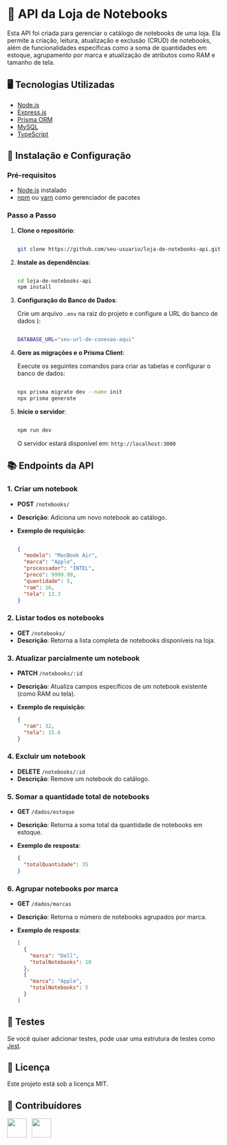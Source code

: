 # 🛒 API da Loja de Notebooks

Esta API foi criada para gerenciar o catálogo de notebooks de uma loja. Ela permite a criação, leitura, atualização e exclusão (CRUD) de notebooks, além de funcionalidades específicas como a soma de quantidades em estoque, agrupamento por marca e atualização de atributos como RAM e tamanho de tela.

## 🖥️ Tecnologias Utilizadas

- [Node.js](https://nodejs.org/)
- [Express.js](https://expressjs.com/)
- [Prisma ORM](https://www.prisma.io/)
- [MySQL](https://www.mysql.com/)
- [TypeScript](https://www.typescriptlang.org/)

## 🚀 Instalação e Configuração

### Pré-requisitos

- [Node.js](https://nodejs.org/) instalado
- [npm](https://www.npmjs.com/) ou [yarn](https://yarnpkg.com/) como gerenciador de pacotes

### Passo a Passo

1. **Clone o repositório**:
    
    ```bash
 
    git clone https://github.com/seu-usuario/loja-de-notebooks-api.git
    
    ```
    
2. **Instale as dependências**:
    
    ```bash
    
    cd loja-de-notebooks-api
    npm install
    
    ```
    
3. **Configuração do Banco de Dados**:
    
    Crie um arquivo `.env` na raiz do projeto e configure a URL do banco de dados ):
    
    ```bash
    
    DATABASE_URL="seu-url-de-conexao-aqui"
    
    ```
    
4. **Gere as migrações e o Prisma Client**:
    
    Execute os seguintes comandos para criar as tabelas e configurar o banco de dados:
    
    ```bash
    
    npx prisma migrate dev --name init
    npx prisma generate
    
    ```
    
5. **Inicie o servidor**:
    
    ```bash
    
    npm run dev
    
    ```
    
    O servidor estará disponível em: `http://localhost:3000`
    

## 📚 Endpoints da API

### 1. **Criar um notebook**

- **POST** `/notebooks/`
- **Descrição**: Adiciona um novo notebook ao catálogo.
- **Exemplo de requisição**:
    
    ```json
    
    {
      "modelo": "MacBook Air",
      "marca": "Apple",
      "processador": "INTEL",
      "preco": 9999.99,
      "quantidade": 5,
      "ram": 16,
      "tela": 13.3
    }
    
    ```
    

### 2. **Listar todos os notebooks**

- **GET** `/notebooks/`
- **Descrição**: Retorna a lista completa de notebooks disponíveis na loja.

### 3. **Atualizar parcialmente um notebook**

- **PATCH** `/notebooks/:id`
- **Descrição**: Atualiza campos específicos de um notebook existente (como RAM ou tela).
- **Exemplo de requisição**:
    
    ```json
    {
      "ram": 32,
      "tela": 15.6
    }
    
    ```
    

### 4. **Excluir um notebook**

- **DELETE** `/notebooks/:id`
- **Descrição**: Remove um notebook do catálogo.

### 5. **Somar a quantidade total de notebooks**

- **GET** `/dados/estoque`
- **Descrição**: Retorna a soma total da quantidade de notebooks em estoque.
- **Exemplo de resposta**:
    
    ```json
    {
      "totalQuantidade": 35
    }
    
    ```
    

### 6. **Agrupar notebooks por marca**

- **GET** `/dados/marcas`
- **Descrição**: Retorna o número de notebooks agrupados por marca.
- **Exemplo de resposta**:
    
    ```json
    [
      {
        "marca": "Dell",
        "totalNotebooks": 10
      },
      {
        "marca": "Apple",
        "totalNotebooks": 5
      }
    ]
    
    ```
    


## 🧪 Testes

Se você quiser adicionar testes, pode usar uma estrutura de testes como [Jest](https://jestjs.io/).

## 📄 Licença

Este projeto está sob a licença MIT.

## 🤝 Contribuídores

<a href="https://github.com/omiguelgoulart"><img src="https://github.com/omiguelgoulart.png" width="45" height="45"></a> &nbsp;
<a href="https://github.com/JoaoAANgr"><img src="https://github.com/JoaoAANgr.png" width="45" height="45"></a> &nbsp;
